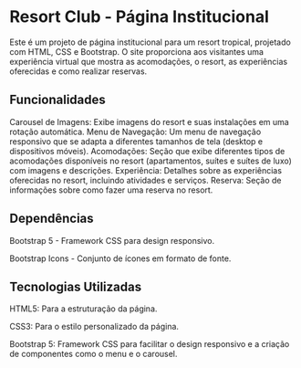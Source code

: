 # Resort Club - Página Institucional
Este é um projeto de página institucional para um resort tropical, projetado com HTML, CSS e Bootstrap. O site proporciona aos visitantes uma experiência virtual que mostra as acomodações, o resort, as experiências oferecidas e como realizar reservas.

## Funcionalidades
Carousel de Imagens: Exibe imagens do resort e suas instalações em uma rotação automática.
Menu de Navegação: Um menu de navegação responsivo que se adapta a diferentes tamanhos de tela (desktop e dispositivos móveis).
Acomodações: Seção que exibe diferentes tipos de acomodações disponíveis no resort (apartamentos, suítes e suítes de luxo) com imagens e descrições.
Experiência: Detalhes sobre as experiências oferecidas no resort, incluindo atividades e serviços.
Reserva: Seção de informações sobre como fazer uma reserva no resort.

## Dependências
Bootstrap 5 - Framework CSS para design responsivo.

Bootstrap Icons - Conjunto de ícones em formato de fonte.

## Tecnologias Utilizadas
HTML5: Para a estruturação da página.

CSS3: Para o estilo personalizado da página.

Bootstrap 5: Framework CSS para facilitar o design responsivo e a criação de componentes como o menu e o carousel.
